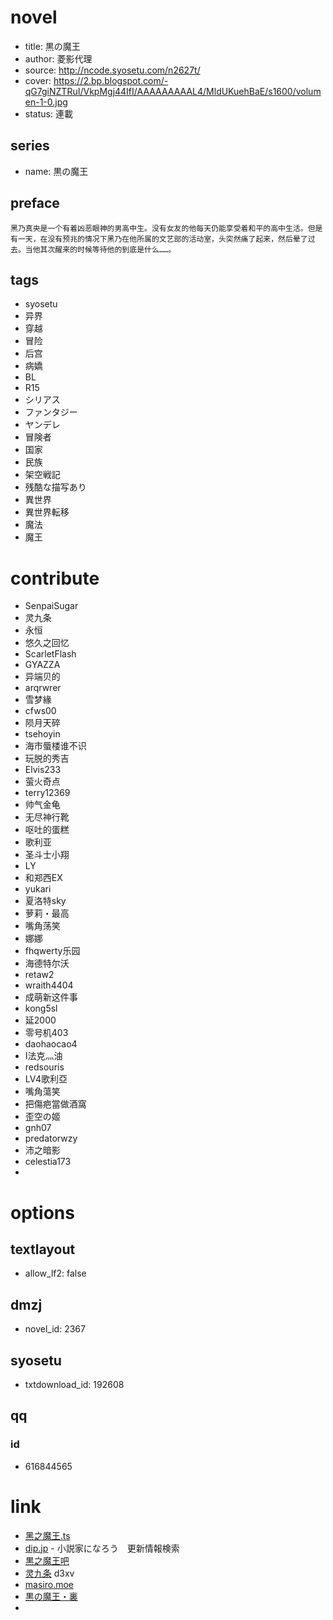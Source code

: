 # novel

- title: 黒の魔王
- author: 菱影代理
- source: http://ncode.syosetu.com/n2627t/
- cover: https://2.bp.blogspot.com/-qG7giNZTRuI/VkpMgj44IfI/AAAAAAAAAL4/MldUKuehBaE/s1600/volumen-1-0.jpg
- status: 連載

## series

- name: 黒の魔王

## preface

```
黑乃真央是一个有着凶恶眼神的男高中生。没有女友的他每天仍能享受着和平的高中生活。但是有一天，在没有预兆的情况下黑乃在他所属的文艺部的活动室，头突然痛了起来，然后晕了过去。当他其次醒来的时候等待他的到底是什么……。
```

## tags

- syosetu
- 异界
- 穿越
- 冒险
- 后宫
- 病嬌
- BL
- R15
- シリアス
- ファンタジー
- ヤンデレ
- 冒険者
- 国家
- 民族
- 架空戦記
- 残酷な描写あり
- 異世界
- 異世界転移
- 魔法
- 魔王

# contribute

- SenpaiSugar
- 灵九条
- 永恒
- 悠久之回忆
- ScarletFlash
- GYAZZA
- 异端贝的
- arqrwrer
- 雪梦緣
- cfws00
- 陨月天碎
- tsehoyin
- 海市蜃楼谁不识
- 玩脱的秀吉
- Elvis233
- 萤火奇点
- terry12369
- 帅气金龟
- 无尽神行靴
- 呕吐的蛋糕
- 歌利亚
- 圣斗士小翔
- LY
- 和郑西EX
- yukari
- 夏洛特sky
- 萝莉・最高
- 嘴角荡笑
- 娜娜
- fhqwerty乐园
- 海德特尔沃
- retaw2
- wraith4404
- 成萌新这件事
- kong5sl
- 延2000
- 零号机403
- daohaocao4
- I法克灬油
- redsouris
- LV4歌利亞
- 嘴角蕩笑
- 把傷疤當做酒窩
- 歪空の姬
- gnh07
- predatorwzy
- 沛之暗影
- celestia173
- 

# options

## textlayout

- allow_lf2: false

## dmzj

- novel_id: 2367

## syosetu

- txtdownload_id: 192608

## qq

### id

- 616844565

# link

- [黑之魔王.ts](https://github.com/bluelovers/node-novel/blob/master/lib/locales/%E9%BB%91%E4%B9%8B%E9%AD%94%E7%8E%8B.ts)
- [dip.jp](https://narou.dip.jp/search.php?text=n2627t&novel=all&genre=all&new_genre=all&length=0&down=0&up=100) - 小説家になろう　更新情報検索
- [黒之魔王吧](https://tieba.baidu.com/f?kw=%E9%BB%92%E4%B9%8B%E9%AD%94%E7%8E%8B&ie=utf-8 "")
- [灵九条](https://pan.baidu.com/s/1pMi5zXT) d3xv
- [masiro.moe](https://masiro.moe/forum.php?mod=forumdisplay&fid=53&page=1)
- [黒の魔王・裏](http://novel18.syosetu.com/n9884df/)
- 
